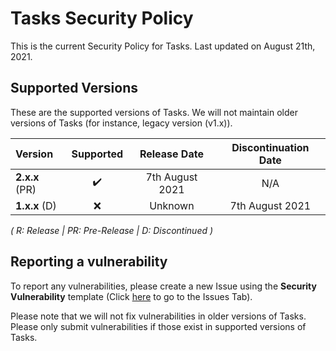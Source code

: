 <h1>Tasks Security Policy</h1>

This is the current Security Policy for Tasks. Last updated on August 21th, 2021.

<h2>Supported Versions</h2>

These are the supported versions of Tasks. We will not maintain older versions of Tasks (for instance, legacy version (v1.x)).

| Version         | Supported          | Release Date     | Discontinuation Date |
| :-------------- | :----------------: | :--------------: | :------------------: |
| **2.x.x** (PR)  | :heavy_check_mark: | 7th August 2021  | N/A                  |
| **1.x.x** (D)   | :x:                | Unknown          | 7th August 2021      |

<i>( R: Release | PR: Pre-Release | D: Discontinued )</i>

<h2>Reporting a vulnerability</h2>

To report any vulnerabilities, please create a new Issue using the <strong>Security Vulnerability</strong> template (Click <a href="https://github.com/LiteTools/Tasks/issues">here</a> to go to the Issues Tab).

Please note that we will not fix vulnerabilities in older versions of Tasks. Please only submit vulnerabilities if those exist in supported versions of Tasks.


